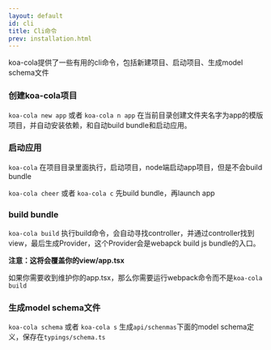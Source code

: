 ```yaml
---
layout: default
id: cli
title: Cli命令
prev: installation.html
---
```


koa-cola提供了一些有用的cli命令，包括新建项目、启动项目、生成model schema文件

### 创建koa-cola项目

`koa-cola new app` 或者 `koa-cola n app` 在当前目录创建文件夹名字为app的模版项目，并自动安装依赖，和自动build bundle和启动应用。

### 启动应用

`koa-cola` 在项目目录里面执行，启动项目，node端启动app项目，但是不会build bundle

`koa-cola cheer` 或者 `koa-cola c` 先build bundle，再launch app

### build bundle

`koa-cola build` 执行build命令，会自动寻找controller，并通过controller找到view，最后生成Provider，这个Provider会是webapck build js bundle的入口。

**注意：这将会覆盖你的view/app.tsx**

如果你需要收到维护你的app.tsx，那么你需要运行webpack命令而不是`koa-cola build`

### 生成model schema文件

`koa-cola schema` 或者 `koa-cola s` 生成`api/schenmas`下面的model schema定义，保存在`typings/schema.ts`

